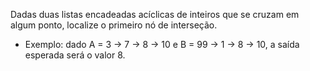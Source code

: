 Dadas duas listas encadeadas acíclicas de inteiros que se cruzam em algum ponto, localize o primeiro nó de interseção.

* Exemplo: dado A = 3 -> 7 -> 8 -> 10 e B = 99 -> 1 -> 8 -> 10, a saída esperada será o valor 8.
